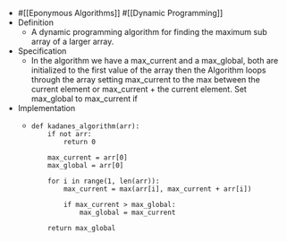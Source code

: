 - #[[Eponymous Algorithms]] #[[Dynamic Programming]]
- Definition
	- A dynamic programming algorithm for finding the maximum sub array of a larger array.
- Specification
	- In the algorithm we have a max_current and a max_global, both are initialized to the first value of the array then the Algorithm loops through the array setting max_current to the max between the current element or max_current + the current element. Set max_global to max_current if
- Implementation
	- ```
	  def kadanes_algorithm(arr):
	      if not arr:
	          return 0
	      
	      max_current = arr[0]
	      max_global = arr[0]
	  
	      for i in range(1, len(arr)):
	          max_current = max(arr[i], max_current + arr[i])
	  
	          if max_current > max_global:
	              max_global = max_current
	  
	      return max_global
	  ```